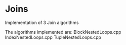 # Joins

Implementation of 3 Join algorithms

The algorithms implemented are: 
BlockNestedLoops.cpp
IndexNestedLoops.cpp
TupleNestedLoops.cpp
